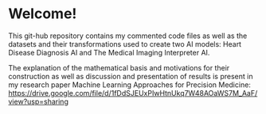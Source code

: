 # Welcome!

This git-hub repository contains my commented code files as well as the datasets and their transformations used to create two AI models: Heart Disease Diagnosis AI and The Medical Imaging Interpreter AI. 

The explanation of the mathematical basis and motivations for their construction as well as discussion and presentation of results is present in my research paper Machine Learning Approaches for Precision Medicine: https://drive.google.com/file/d/1fDdSJEUxPIwHtnUkq7W48AOaWS7M_AaF/view?usp=sharing
